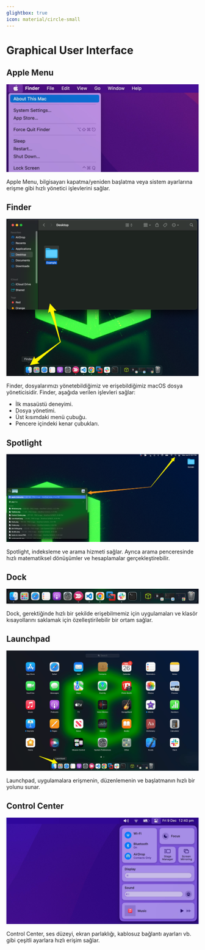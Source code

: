 ```yaml
---
glightbox: true
icon: material/circle-small
---
```


# Graphical User Interface

## Apple Menu

![](../assets/images/apple-menu.jpg)

Apple Menu, bilgisayarı kapatma/yeniden başlatma veya sistem ayarlarına erişme gibi hızlı yönetici işlevlerini sağlar.

## Finder

![](../assets/images/finder.png)

Finder, dosyalarımızı yönetebildiğimiz ve erişebildiğimiz macOS dosya yöneticisidir. Finder, aşağıda verilen işlevleri sağlar:

* İlk masaüstü deneyimi.
* Dosya yönetimi.
* Üst kısımdaki menü çubuğu.
* Pencere içindeki kenar çubukları.

## Spotlight

![](../assets/images/gui-spotlight.png)

Spotlight, indeksleme ve arama hizmeti sağlar. Ayrıca arama penceresinde hızlı matematiksel dönüşümler ve hesaplamalar gerçekleştirebilir.

## Dock

![](../assets/images/dock.png)

Dock, gerektiğinde hızlı bir şekilde erişebilmemiz için uygulamaları ve klasör kısayollarını saklamak için özelleştirilebilir bir ortam sağlar.

## Launchpad

![](../assets/images/launchpad.png)

Launchpad, uygulamalara erişmenin, düzenlemenin ve başlatmanın hızlı bir yolunu sunar.

## Control Center

![](../assets/images/control-center.jpg)

Control Center, ses düzeyi, ekran parlaklığı, kablosuz bağlantı ayarları vb. gibi çeşitli ayarlara hızlı erişim sağlar.
